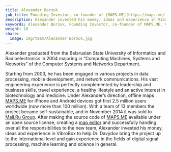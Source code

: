 ```yaml
---
title: Alexander Borsuk
job_title: Founding Investor, co-founder of [MAPS.ME](https://maps.me/ "Offline maps for iPhone and Android")
description: Alexander invested his money, ideas and experience in VibroBox to help Dr. Davydov bring the project up to the international level and gain experience in the fields of digital signal processing, machine learning and science in general.
keywords: Alexander Borsuk, Founding Investor, co-founder of MAPS.ME, VibroBox
weight: 10
share:
  image: img/team/Alexander Borsuk.jpg
---
```

Alexander graduated from the Belarusian State University of Informatics and Radioelectronics in 2004 majoring in “Computing Machines, Systems and Networks” of the Computer Systems and Networks Department.

Starting from 2003, he has been engaged in various projects in data processing, mobile development, and network communications. His vast engineering experience is perfectly complemented by leadership and business skills, travel experience, a healthy lifestyle and an active interest in biotechnology and medicine. Under Alexander’s direction, offline maps [MAPS.ME](https://maps.me/) for iPhone and Android devices got first 2.5 million users worldwide (now more than 100 million). With a team of 13 members the project became self-sustainable, and in November 2014 it was sold to [Mail.Ru Group](https://techcrunch.com/2014/11/13/mail-ru-buys-maps-me-to-integrate-crowdsourced-maps-into-its-my-com-app-portal/). After making the source code of [MAPS.ME](https://maps.me/) available under an open source license, creating a [map editor](https://venturebeat.com/2016/04/06/mapsme-openstreetmap-editing/) and successfully handing over all the responsibilities to the new team, Alexander invested his money, ideas and experience in VibroBox to help Dr. Davydov bring the project up to the international level and gain experience in the fields of digital signal processing, machine learning and science in general.
